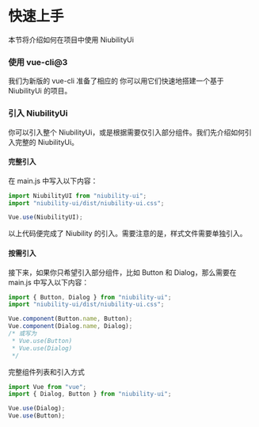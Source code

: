 # 快速上手

本节将介绍如何在项目中使用 NiubilityUi

### 使用 vue-cli@3

我们为新版的 vue-cli 准备了相应的 你可以用它们快速地搭建一个基于 NiubilityUi 的项目。

### 引入 NiubilityUi

你可以引入整个 NiubilityUi，或是根据需要仅引入部分组件。我们先介绍如何引入完整的 NiubilityUi。

#### 完整引入

在 main.js 中写入以下内容：

```javascript
import NiubilityUI from "niubility-ui";
import "niubility-ui/dist/niubility-ui.css";

Vue.use(NiubilityUI);
```

以上代码便完成了 Niubility 的引入。需要注意的是，样式文件需要单独引入。

#### 按需引入

接下来，如果你只希望引入部分组件，比如 Button 和 Dialog，那么需要在 main.js 中写入以下内容：

```javascript
import { Button, Dialog } from "niubility-ui";
import "niubility-ui/dist/niubility-ui.css";

Vue.component(Button.name, Button);
Vue.component(Dialog.name, Dialog);
/* 或写为
 * Vue.use(Button)
 * Vue.use(Dialog)
 */
```

完整组件列表和引入方式

```javascript
import Vue from "vue";
import { Dialog, Button } from "niubility-ui";

Vue.use(Dialog);
Vue.use(Button);
```
